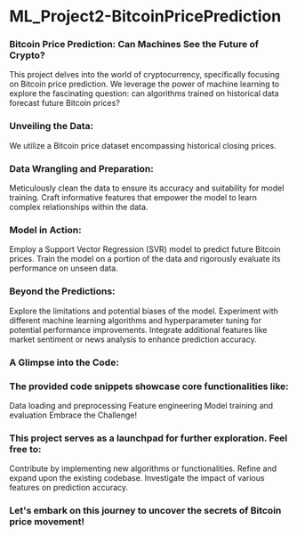 # ML_Project2-BitcoinPricePrediction

### Bitcoin Price Prediction: Can Machines See the Future of Crypto?
This project delves into the world of cryptocurrency, specifically focusing on Bitcoin price prediction. We leverage the power of machine learning to explore the fascinating question: can algorithms trained on historical data forecast future Bitcoin prices?

### Unveiling the Data:
We utilize a Bitcoin price dataset encompassing historical closing prices.

### Data Wrangling and Preparation:
Meticulously clean the data to ensure its accuracy and suitability for model training.
Craft informative features that empower the model to learn complex relationships within the data.

### Model in Action:
Employ a Support Vector Regression (SVR) model to predict future Bitcoin prices.
Train the model on a portion of the data and rigorously evaluate its performance on unseen data.

### Beyond the Predictions:
Explore the limitations and potential biases of the model.
Experiment with different machine learning algorithms and hyperparameter tuning for potential performance improvements.
Integrate additional features like market sentiment or news analysis to enhance prediction accuracy.

### A Glimpse into the Code:
### The provided code snippets showcase core functionalities like:
Data loading and preprocessing
Feature engineering
Model training and evaluation
Embrace the Challenge!

### This project serves as a launchpad for further exploration. Feel free to:

Contribute by implementing new algorithms or functionalities.
Refine and expand upon the existing codebase.
Investigate the impact of various features on prediction accuracy.

### Let's embark on this journey to uncover the secrets of Bitcoin price movement!


